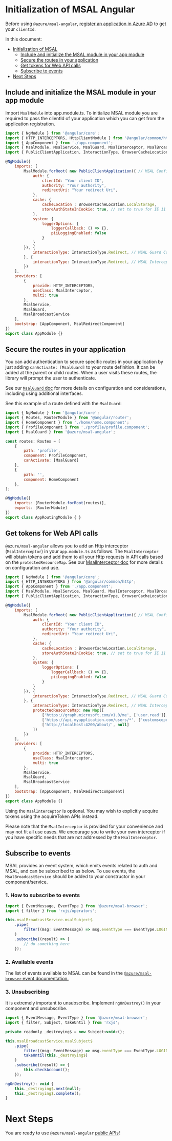 # Initialization of MSAL Angular

Before using `@azure/msal-angular`, [register an application in Azure AD](https://docs.microsoft.com/azure/active-directory/develop/quickstart-register-app) to get your `clientId`.

In this document:
- [Initialization of MSAL](#initialization-of-msal-angular)
    - [Include and initialize the MSAL module in your app module](#include-and-initialize-the-msal-module-in-your-app-module)
    - [Secure the routes in your application](#secure-the-routes-in-your-application)
    - [Get tokens for Web API calls](#get-tokens-for-web-api-calls)
    - [Subscribe to events](#subscribe-to-events)
- [Next Steps](#next-steps)

## Include and initialize the MSAL module in your app module

Import `MsalModule` into app.module.ts. To initialize MSAL module you are required to pass the clientId of your application which you can get from the application registration.

```js
import { NgModule } from '@angular/core';
import { HTTP_INTERCEPTORS, HttpClientModule } from '@angular/common/http';
import { AppComponent } from './app.component';
import { MsalModule, MsalService, MsalGuard, MsalInterceptor, MsalBroadcastService, MsalRedirectComponent } from "@azure/msal-angular";
import { PublicClientApplication, InteractionType, BrowserCacheLocation } from "@azure/msal-browser";

@NgModule({
    imports: [
        MsalModule.forRoot( new PublicClientApplication({ // MSAL Configuration
            auth: {
                clientId: "Your client ID",
                authority: "Your authority",
                redirectUri: "Your redirect Uri",
            },
            cache: {
                cacheLocation : BrowserCacheLocation.LocalStorage,
                storeAuthStateInCookie: true, // set to true for IE 11
            },
            system: {
                loggerOptions: {
                    loggerCallback: () => {},
                    piiLoggingEnabled: false
                }
            }
        }), {
            interactionType: InteractionType.Redirect, // MSAL Guard Configuration
        }, {
            interactionType: InteractionType.Redirect, // MSAL Interceptor Configuration
        })
    ],
    providers: [
        {
            provide: HTTP_INTERCEPTORS,
            useClass: MsalInterceptor,
            multi: true
        },
        MsalService,
        MsalGuard,
        MsalBroadcastService
    ],
    bootstrap: [AppComponent, MsalRedirectComponent]
})
export class AppModule {}
```

## Secure the routes in your application

You can add authentication to secure specific routes in your application by just adding `canActivate: [MsalGuard]` to your route definition. It can be added at the parent or child routes. When a user visits these routes, the library will prompt the user to authenticate.

See our [`MsalGuard` doc](https://github.com/AzureAD/microsoft-authentication-library-for-js/blob/dev/lib/msal-angular/docs/msal-guard.md) for more details on configuration and considerations, including using additional interfaces.

See this example of a route defined with the `MsalGuard`:

```js
import { NgModule } from '@angular/core';
import { Routes, RouterModule } from '@angular/router';
import { HomeComponent } from './home/home.component';
import { ProfileComponent } from './profile/profile.component';
import { MsalGuard } from '@azure/msal-angular';

const routes: Routes = [
    {
        path: 'profile',
        component: ProfileComponent,
        canActivate: [MsalGuard]
    },
    {
        path: '',
        component: HomeComponent
    },
];

@NgModule({
    imports: [RouterModule.forRoot(routes)],
    exports: [RouterModule]
})
export class AppRoutingModule { }
```

## Get tokens for Web API calls

`@azure/msal-angular` allows you to add an Http interceptor (`MsalInterceptor`) in your `app.module.ts` as follows. The `MsalInterceptor` will obtain tokens and add them to all your Http requests in API calls based on the `protectedResourceMap`. See our [MsalInterceptor doc](https://github.com/AzureAD/microsoft-authentication-library-for-js/blob/dev/lib/msal-angular/docs/msal-interceptor.md) for more details on configuration and use.

```js
import { NgModule } from '@angular/core';
import { HTTP_INTERCEPTORS } from '@angular/common/http';
import { AppComponent } from './app.component';
import { MsalModule, MsalService, MsalGuard, MsalInterceptor, MsalBroadcastService, MsalRedirectComponent } from "@azure/msal-angular";
import { PublicClientApplication, InteractionType, BrowserCacheLocation } from "@azure/msal-browser";

@NgModule({
    imports: [
        MsalModule.forRoot( new PublicClientApplication({ // MSAL Configuration
            auth: {
                clientId: "Your client ID",
                authority: "Your authority",
                redirectUri: "Your redirect Uri",
            },
            cache: {
                cacheLocation : BrowserCacheLocation.LocalStorage,
                storeAuthStateInCookie: true, // set to true for IE 11
            },
            system: {
                loggerOptions: {
                    loggerCallback: () => {},
                    piiLoggingEnabled: false
                }
            }
        }), {
            interactionType: InteractionType.Redirect, // MSAL Guard Configuration
        }, {
            interactionType: InteractionType.Redirect, // MSAL Interceptor Configuration
            protectedResourceMap: new Map([
                ['https://graph.microsoft.com/v1.0/me', ['user.read']],
                ['https://api.myapplication.com/users/*', ['customscope.read']],
                ['http://localhost:4200/about/', null] 
            ])
        })
    ],
    providers: [
        {
            provide: HTTP_INTERCEPTORS,
            useClass: MsalInterceptor,
            multi: true
        },
        MsalService,
        MsalGuard,
        MsalBroadcastService
    ],
    bootstrap: [AppComponent, MsalRedirectComponent]
})
export class AppModule {}
```

Using the `MsalInterceptor` is optional. You may wish to explicitly acquire tokens using the acquireToken APIs instead.

Please note that the `MsalInterceptor` is provided for your convenience and may not fit all use cases. We encourage you to write your own interceptor if you have specific needs that are not addressed by the `MsalInterceptor`. 

## Subscribe to events

MSAL provides an event system, which emits events related to auth and MSAL, and can be subscribed to as below. To use events, the `MsalBroadcastService` should be added to your constructor in your component/service. 

### 1. How to subscribe to events

```js
import { EventMessage, EventType } from '@azure/msal-browser';
import { filter } from 'rxjs/operators';

this.msalBroadcastService.msalSubject$
    .pipe(
        filter((msg: EventMessage) => msg.eventType === EventType.LOGIN_SUCCESS)
    )
    .subscribe((result) => {
        // do something here
    });
```

### 2. Available events

The list of events available to MSAL can be found in the [`@azure/msal-browser` event documentation.](https://github.com/AzureAD/microsoft-authentication-library-for-js/blob/dev/lib/msal-browser/docs/events.md)

### 3. Unsubscribing

It is extremely important to unsubscribe. Implement `ngOnDestroy()` in your component and unsubscribe.

```js
import { EventMessage, EventType } from '@azure/msal-browser';
import { filter, Subject, takeUntil } from 'rxjs';

private readonly _destroying$ = new Subject<void>();

this.msalBroadcastService.msalSubject$
    .pipe(
        filter((msg: EventMessage) => msg.eventType === EventType.LOGIN_SUCCESS),
        takeUntil(this._destroying$)
    )
    .subscribe((result) => {
        this.checkAccount();
    });

ngOnDestroy(): void {
    this._destroying$.next(null);
    this._destroying$.complete();
}
```

# Next Steps

You are ready to use `@azure/msal-angular` [public APIs](https://github.com/AzureAD/microsoft-authentication-library-for-js/blob/dev/lib/msal-angular/docs/public-apis.md)!
